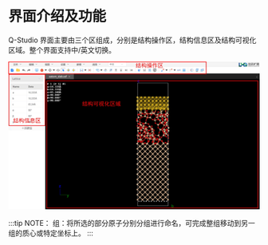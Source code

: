 # 界面介绍及功能

Q-Studio 界面主要由三个区组成，分别是结构操作区，结构信息区及结构可视化区域。整个界面支持中/英文切换。

![界面](nested/1.jpg)

:::tip NOTE：
组：将所选的部分原子分别分组进行命名，可完成整组移动到另一组的质心或特定坐标上。
:::